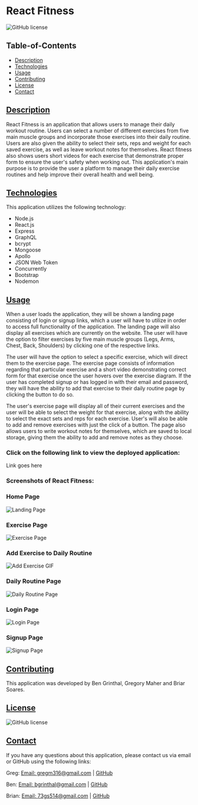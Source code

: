 # React Fitness

![GitHub license](https://img.shields.io/badge/license-MIT-blue.svg)

## Table-of-Contents

- [Description](#description)
- [Technologies](#technologies)
- [Usage](#usage)
- [Contributing](#contributing)
- [License](#license)
- [Contact](#contact)

## [Description](#table-of-contents)

React Fitness is an application that allows users to manage their daily workout routine. Users can select a number of different exercises from five main muscle groups and incorporate those exercises into their daily routine. Users are also given the ability to select their sets, reps and weight for each saved exercise, as well as leave workout notes for themselves. React fitness also shows users short videos for each exercise that demonstrate proper form to ensure the user's safety when working out. This application's main purpose is to provide the user a platform to manage their daily exercise routines and help improve their overall health and well being. 

## [Technologies](#table-of-contents)
This application utilizes the following technology:
- Node.js
- React.js
- Express
- GraphQL
- bcrypt
- Mongoose
- Apollo
- JSON Web Token
- Concurrently
- Bootstrap
- Nodemon

## [Usage](#table-of-contents)

When a user loads the application, they will be shown a landing page consisting of login or signup links, which a user will have to utilize in order to access full functionality of the application. The landing page will also display all exercises which are currently on the website. The user will have the option to filter exercises by five main muscle groups (Legs, Arms, Chest, Back, Shoulders) by clicking one of the respective links.

The user will have the option to select a specific exercise, which will direct them to the exercise page. The exercise page consists of information regarding that particular exercise and a short video demonstrating correct form for that exercise once the user hovers over the exercise diagram. If the user has completed signup or has logged in with their email and password, they will have the ability to add that exercise to their daily routine page by clicking the button to do so. 

The user's exercise page will display all of their current exercises and the user will be able to select the weight for that exercise, along with the ability to select the exact sets and reps for each exercise. User's will also be able to add and remove exercises with just the click of a button. The page also allows users to write workout notes for themselves, which are saved to local storage, giving them the ability to add and remove notes as they choose.

### **Click on the following link to view the deployed application:** 
Link goes here

### **Screenshots of React Fitness:**

### Home Page
![Landing Page](./client/public/images/home-page-1.png)

### Exercise Page
![Exercise Page](./client/public/images/exercise-page-gif.gif)

### Add Exercise to Daily Routine
![Add Exercise GIF](./client/public/images/react-fitness-gif.gif)

### Daily Routine Page
![Daily Routine Page](./client/public/images/daily-routine-page.png)

### Login Page
![Login Page](./client/public/images/login-page.png)

### Signup Page
![Signup Page](./client//public/images/signup-page.png)


## [Contributing](#table-of-contents)
This application was developed by Ben Grinthal, Gregory Maher and Briar Soares.

## [License](#table-of-contents)

![GitHub license](https://img.shields.io/badge/license-MIT-blue.svg)

## [Contact](#table-of-contents)

If you have any questions about this application, please contact us via email or GitHub using the following links:

Greg: 
[Email: gregm316@gmail.com](mailto:gregm316@gmail.com) | [GitHub](https://github.com/Gregm316)

Ben:
[Email: bgrinthal@gmail.com](mailto:bgrinthal@gmail.com) | [GitHub](https://github.com/bgrinthal)

Brian:
[Email: 73gs514@gmail.com](mailto:73gs514@gmail.com) | [GitHub](https://github.com/73gs514)


